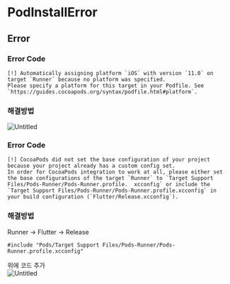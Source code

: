 # PodInstallError

## Error

### Error Code
~~~
[!] Automatically assigning platform `iOS` with version `11.0` on target `Runner` because no platform was specified.   
Please specify a platform for this target in your Podfile. See `https://guides.cocoapods.org/syntax/podfile.html#platform`.
~~~

### 해결방법
![Untitled](https://github.com/choijaegwon/choijaegwon.github.io/assets/68246962/e116db65-c234-4a06-8915-a21206b8780d)  


### Error Code
~~~
[!] CocoaPods did not set the base configuration of your project because your project already has a custom config set.   
In order for CocoaPods integration to work at all, please either set the base configurations of the target `Runner` to `Target Support Files/Pods-Runner/Pods-Runner.profile.  xcconfig` or include the `Target Support Files/Pods-Runner/Pods-Runner.profile.xcconfig` in your build configuration (`Flutter/Release.xcconfig`).  
~~~

### 해결방법
Runner → Flutter → Release

~~~
#include "Pods/Target Support Files/Pods-Runner/Pods-Runner.profile.xcconfig"
~~~
위에 코드 추가  
![Untitled](https://github.com/choijaegwon/choijaegwon.github.io/assets/68246962/7e07fa18-3bca-4c34-a42f-5adf7e298813)   